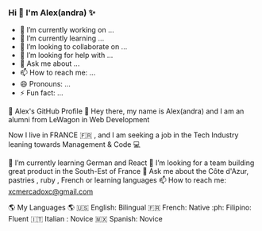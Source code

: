 ### Hi 👋 I'm Alex(andra) ✨


- 🔭 I’m currently working on ...
- 🌱 I’m currently learning ...
- 👯 I’m looking to collaborate on ...
- 🤔 I’m looking for help with ...
- 💬 Ask me about ...
- 📫 How to reach me: ...
- 😄 Pronouns: ...
- ⚡ Fun fact: ...

👋 Alex's GitHub Profile 👋
Hey there, my name is Alex(andra) and I am an alumni from LeWagon in Web Development 

Now I live in FRANCE 🇫🇷 , and I am seeking a job in the Tech Industry leaning towards Management & Code 💻 


🌱 I’m currently learning German and React
🤔 I’m looking for a team building great product in the South-Est of France 
💬 Ask me about the Côte d'Azur, pastries , ruby , French or learning languages
📫 How to reach me: xcmercadoxc@gmail.com 

🌎 My Languages 🌎
🇺🇸 English: Bilingual 
🇫🇷 French: Native
:ph: Filipino: Fluent
:it: Italian : Novice
🇲🇽 Spanish: Novice
